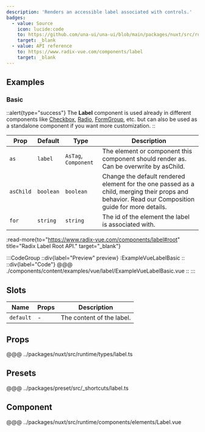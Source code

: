 ```yaml
---
description: 'Renders an accessible label associated with controls.'
badges:
  - value: Source
    icon: lucide:code
    to: https://github.com/una-ui/una-ui/blob/main/packages/nuxt/src/runtime/components/elements/Label.vue
    target: _blank
  - value: API reference
    to: https://www.radix-vue.com/components/label
    target: _blank
---
```


## Examples

### Basic

::alert{type="success"}
The **Label** component is used already in different components like [Checkbox](checkbox), [Radio](radio), [FormGroup](form-group), etc. but can also be used as a standalone component if you want more customization.
::

| Prop      | Default   | Type                 | Description                                                                                                                                       |
| --------- | --------- | -------------------- | ------------------------------------------------------------------------------------------------------------------------------------------------- |
| `as`      | `label`   | `AsTag`, `Component` | The element or component this component should render as. Can be overwrite by asChild.                                                            |
| `asChild` | `boolean` | `boolean`            | Change the default rendered element for the one passed as a child, merging their props and behavior. Read our Composition guide for more details. |
| `for`     | `string`  | `string`             | The id of the element the label is associated with.                                                                                               |

:read-more{to="https://www.radix-vue.com/components/label#root" title="Radix Label Root API." target="_blank"}

:::CodeGroup
::div{label="Preview" preview}
  :ExampleVueLabelBasic
::
::div{label="Code"}
@@@ ./components/content/examples/vue/label/ExampleVueLabelBasic.vue
::
:::

## Slots

| Name      | Props | Description               |
| --------- | ----- | ------------------------- |
| `default` | -     | The content of the label. |

## Props
@@@ ../packages/nuxt/src/runtime/types/label.ts

## Presets
@@@ ../packages/preset/src/_shortcuts/label.ts

## Component
@@@ ../packages/nuxt/src/runtime/components/elements/Label.vue
